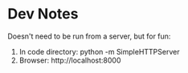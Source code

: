 # Dev Notes

Doesn't need to be run from a server, but for fun:


1. In code directory: python -m SimpleHTTPServer
2. Browser: http://localhost:8000
